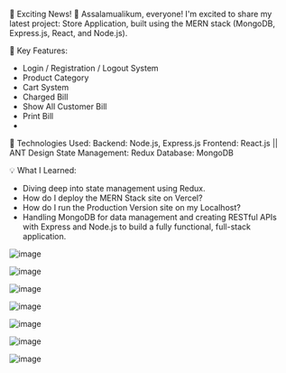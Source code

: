 🚀 Exciting News! 🚀
Assalamualikum, everyone!
I'm excited to share my latest project: Store Application, built using the MERN stack (MongoDB, Express.js, React, and Node.js). 

🔹 Key Features:
- Login / Registration / Logout System
- Product Category
- Cart System
- Charged Bill
- Show All Customer Bill
- Print Bill
- 
🔹 Technologies Used:
Backend: Node.js, Express.js
Frontend: React.js || ANT Design
State Management: Redux
Database: MongoDB

💡 What I Learned:
- Diving deep into state management using Redux.
- How do I deploy the MERN Stack site on Vercel?
- How do I run the Production Version site on my Localhost?
- Handling MongoDB for data management and creating RESTful APIs with Express and Node.js to build a fully functional, full-stack application.

![image](https://github.com/user-attachments/assets/b1c395e0-6cf8-4dd5-adff-61377279ff6e)

![image](https://github.com/user-attachments/assets/46d63a87-dcc7-457e-9b22-f3c33c5d099f)

![image](https://github.com/user-attachments/assets/9e86063b-ceee-45ae-a041-c9463e7db002)

![image](https://github.com/user-attachments/assets/9ea08077-b3bb-4b81-91fd-d544a3afb9ef)

![image](https://github.com/user-attachments/assets/3fcf4051-24f6-4396-ac11-a8f8a1b55140)

![image](https://github.com/user-attachments/assets/948d234f-08df-428a-968f-718f8be87055)

![image](https://github.com/user-attachments/assets/055db99e-97e4-41ab-8a32-b758b13933c1)





